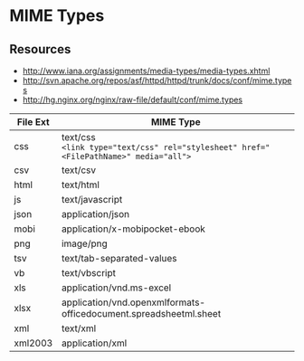 # MIME Types

## Resources
- http://www.iana.org/assignments/media-types/media-types.xhtml
- http://svn.apache.org/repos/asf/httpd/httpd/trunk/docs/conf/mime.types
- http://hg.nginx.org/nginx/raw-file/default/conf/mime.types

| File Ext | MIME Type
| -------- | --------- |
| css | text/css <br> `<link type="text/css" rel="stylesheet" href="<FilePathName>" media="all">` |
| csv | text/csv |
| html | text/html |
| js | text/javascript |
| json | application/json |
| mobi | application/x-mobipocket-ebook |
| png | image/png |  
| tsv | text/tab-separated-values |
| vb | text/vbscript |
| xls | application/vnd.ms-excel |
| xlsx | application/vnd.openxmlformats-officedocument.spreadsheetml.sheet |
| xml | text/xml |
| xml2003 | application/xml |

